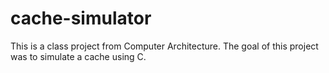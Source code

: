 # cache-simulator
 This is a class project from Computer Architecture. The goal of this project was to simulate a cache using C.
